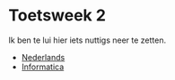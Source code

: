# Toetsweek 2

Ik ben te lui hier iets nuttigs neer te zetten.

- [Nederlands](Nederlands.md)
- [Informatica](Informatica.md)